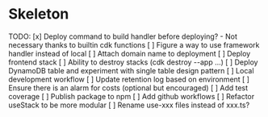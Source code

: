 # Skeleton

TODO:
[x] Deploy command to build handler before deploying? - Not necessary thanks to builtin cdk functions
[ ] Figure a way to use framework handler instead of local
[ ] Attach domain name to deployment
[ ] Deploy frontend stack
[ ] Ability to destroy stacks (cdk destroy --app ...)
[ ] Deploy DynamoDB table and experiment with single table design pattern
[ ] Local development workflow
[ ] Update retention log based on environment
[ ] Ensure there is an alarm for costs (optional but encouraged)
[ ] Add test coverage
[ ] Publish package to npm
[ ] Add github workflows
[ ] Refactor useStack to be more modular
[ ] Rename use-xxx files instead of xxx.ts?
